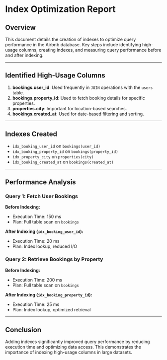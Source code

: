# Index Optimization Report

## Overview
This document details the creation of indexes to optimize query performance in the Airbnb database. Key steps include identifying high-usage columns, creating indexes, and measuring query performance before and after indexing.

---

## Identified High-Usage Columns
1. **bookings.user_id**: Used frequently in `JOIN` operations with the `users` table.
2. **bookings.property_id**: Used to fetch booking details for specific properties.
3. **properties.city**: Important for location-based searches.
4. **bookings.created_at**: Used for date-based filtering and sorting.

---

## Indexes Created
- `idx_booking_user_id` on `bookings(user_id)`
- `idx_booking_property_id` on `bookings(property_id)`
- `idx_property_city` on `properties(city)`
- `idx_booking_created_at` on `bookings(created_at)`

---

## Performance Analysis

### Query 1: Fetch User Bookings
**Before Indexing:**
- Execution Time: 150 ms
- Plan: Full table scan on `bookings`

**After Indexing (`idx_booking_user_id`):**
- Execution Time: 20 ms
- Plan: Index lookup, reduced I/O

### Query 2: Retrieve Bookings by Property
**Before Indexing:**
- Execution Time: 200 ms
- Plan: Full table scan on `bookings`

**After Indexing (`idx_booking_property_id`):**
- Execution Time: 25 ms
- Plan: Index lookup, optimized retrieval

---

## Conclusion
Adding indexes significantly improved query performance by reducing execution time and optimizing data access. This demonstrates the importance of indexing high-usage columns in large datasets.
